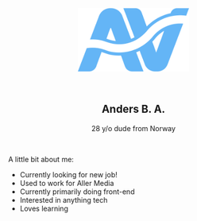 <p align="center">
    <img src="./logo.svg" height="128" />
    <div>&nbsp;</div>
    <h2 align="center">Anders B. A.</h2>
    <p align="center">28 y/o dude from Norway</p>
</p>
&nbsp;

A little bit about me:
* Currently looking for new job!
* Used to work for Aller Media
* Currently primarily doing front-end
* Interested in anything tech
* Loves learning
